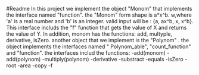 #Readme
In this project we implement the object "Monom" that implements the interface named
"function". the "Monom" form shape is a*x^b. w,where 'a' is a real number and 'b' is an integer.
valid input will be : {a, ax^b, x, x^b}.
This interface includs the "f" function that gets the value of X and returns the value of Y.
In addition, monom has the functions: add, multyple, derivative, isZero.
another object that we implement is the "Polynom" . the object implements the interfaces
named " Polynom_able", "count_function" and "function".
the interfaces includ the functions:
-add(monom)
-add(polynom)
-multiply(polynom)
-derivative
-substract
-equals
-isZero
-root
-area
-copy
-f
